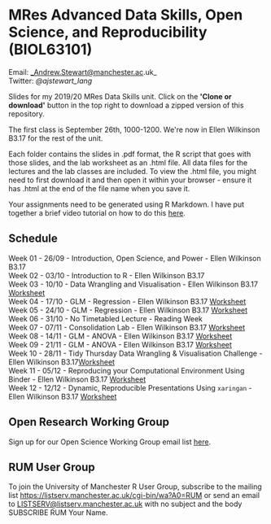 # MRes Advanced Data Skills, Open Science, and Reproducibility (BIOL63101)
 
Email: _Andrew.Stewart@manchester.ac.uk_ <br>
Twitter: _@ajstewart_lang_ <br>

Slides for my 2019/20 MRes Data Skills unit.  Click on the __'Clone or download'__ button in the top right to download a zipped version of this repository.

The first class is September 26th, 1000-1200. We're now in Ellen Wilkinson B3.17 for the rest of the unit.

Each folder contains the slides in .pdf format, the R script that goes with those slides, and the lab worksheet as an .html file.  All data files for the lectures and the lab classes are included.  To view the .html file, you might need to first download it and then open it within your browser - ensure it has .html at the end of the file name when you save it. 

Your assignments need to be generated using R Markdown. I have put together a brief video tutorial on how to do this [here](https://youtu.be/CBJjxS-UopA).

## Schedule
Week 01 - 26/09 - Introduction, Open Science, and Power - Ellen Wilkinson B3.17<br>
Week 02 - 03/10 - Introduction to R  - Ellen Wilkinson B3.17<br>
Week 03 - 10/10 - Data Wrangling and Visualisation - Ellen Wilkinson B3.17 [Worksheet](https://ajstewartlang.github.io/MRes_Advanced_Data_Skills/Week_03/Lab_worksheet/week_3_worksheet.html)<br>
Week 04 - 17/10 - GLM - Regression - Ellen Wilkinson B3.17 [Worksheet](https://ajstewartlang.github.io/MRes_Advanced_Data_Skills/Week_04/Lab_worksheet/Regression_1_lab_script.html)<br>
Week 05 - 24/10 - GLM - Regression - Ellen Wilkinson B3.17 [Worksheet](https://ajstewartlang.github.io/MRes_Advanced_Data_Skills/Week_05/Lab_worksheet/week_5_worksheet.html)<br>
Week 06 - 31/10 - No Timetabled Lecture - Reading Week <br>
Week 07 - 07/11 - Consolidation Lab - Ellen Wilkinson B3.17 [Worksheet](https://ajstewartlang.github.io/MRes_Advanced_Data_Skills/Week_07/Lab_worksheet/week_7_worksheet.html)<br>
Week 08 - 14/11 - GLM - ANOVA - Ellen Wilkinson B3.17 [Worksheet](https://ajstewartlang.github.io/MRes_Advanced_Data_Skills/Week_08/Lab_worksheet/week_8_worksheet.html)<br>
Week 09 - 21/11 - GLM - ANOVA - Ellen Wilkinson B3.17 [Worksheet](https://ajstewartlang.github.io/MRes_Advanced_Data_Skills/Week_09/Lab_worksheet/week_9_worksheet.html)<br>
Week 10 - 28/11 - Tidy Thursday Data Wrangling & Visualisation Challenge - Ellen Wilkinson B3.17[Worksheet](https://ajstewartlang.github.io/MRes_Advanced_Data_Skills/Week_10/Lab_worksheet/week_10_worksheet.html) <br>
Week 11 - 05/12 - Reproducing your Computational Environment Using Binder - Ellen Wilkinson B3.17 [Worksheet](https://ajstewartlang.github.io/MRes_Advanced_Data_Skills/Week_11/Lab_worksheet/week_11_worksheet.html)<br>
Week 12 - 12/12 - Dynamic, Reproducible Presentations Using `xaringan` - Ellen Wilkinson B3.17 [Worksheet](https://ajstewartlang.github.io/MRes_Advanced_Data_Skills/Week_12/Lab_worksheet/week_12_worksheet.html)<br>

## Open Research Working Group
Sign up for our Open Science Working Group email list [here](https://listserv.manchester.ac.uk/cgi-bin/wa?SUBED1=open_research&A=1).

## RUM User Group
To join the University of Manchester R User Group, subscribe to the mailing list https://listserv.manchester.ac.uk/cgi-bin/wa?A0=RUM or send an email to LISTSERV@listserv.manchester.ac.uk with no subject and the body SUBSCRIBE RUM Your Name.
